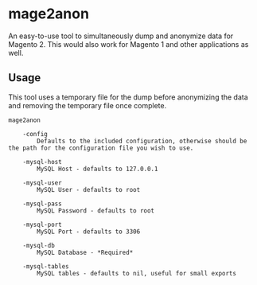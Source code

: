 # mage2anon

An easy-to-use tool to simultaneously dump and anonymize data for Magento 2. This would also work for Magento 1 and other applications as well.

## Usage

This tool uses a temporary file for the dump before anonymizing the data and removing the temporary file once complete.

```$xslt
mage2anon

    -config
        Defaults to the included configuration, otherwise should be the path for the configuration file you wish to use.
        
    -mysql-host
        MySQL Host - defaults to 127.0.0.1
        
    -mysql-user
        MySQL User - defaults to root
        
    -mysql-pass
        MySQL Password - defaults to root
        
    -mysql-port
        MySQL Port - defaults to 3306
        
    -mysql-db
        MySQL Database - *Required*
        
    -mysql-tables
        MySQL tables - defaults to nil, useful for small exports
```

